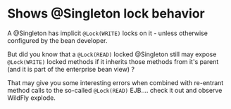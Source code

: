 # Shows @Singleton lock behavior

A @Singleton has implicit `@Lock(WRITE)` locks on it - unless otherwise configured by the bean developer.

But did you know that a `@Lock(READ)` locked @Singleton still may expose `@Lock(WRITE)` locked methods if it inherits those methods from it's parent (and it is part of the enterprise bean view) ?

That may give you some interesting errors when combined with re-entrant method calls to the so-called `@Lock(READ)` EJB.... check it out and observe WildFly explode.

